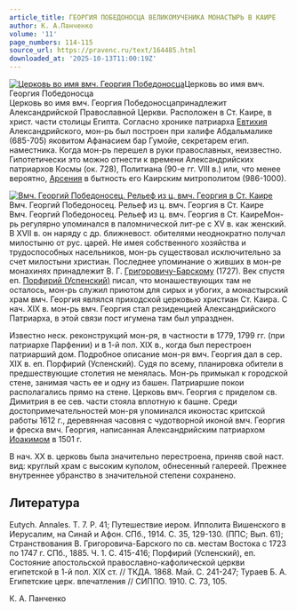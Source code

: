 ```yaml
---
article_title: ГЕОРГИЯ ПОБЕДОНОСЦА ВЕЛИКОМУЧЕНИКА МОНАСТЫРЬ В КАИРЕ
author: К. А.Панченко
volume: '11'
page_numbers: 114-115
source_url: https://pravenc.ru/text/164485.html
downloaded_at: '2025-10-13T11:00:19Z'
---
```


[![Церковь во имя вмч. Георгия Победоносца](https://pravenc.ru/data/766/468/1234/i200.jpg "Кликните для увеличения картинки")](https://pravenc.ru/data/766/468/1234/i400.jpg)Церковь во имя вмч. Георгия Победоносца  
Церковь во имя вмч. Георгия Победоносцапринадлежит Александрийской Православной Церкви. Расположен в Ст. Каире, в христ. части столицы Египта. Согласно хронике патриарха [Евтихия](https://pravenc.ru/text/Евтихий.html) Александрийского, мон-рь был построен при халифе Абдальмалике (685-705) яковитом Афанасием бар Гумойе, секретарем егип. наместника. Когда мон-рь перешел в руки православных, неизвестно. Гипотетически это можно отнести к времени Александрийских патриархов Космы (ок. 728), Политиана (90-е гг. VIII в.) или, что менее вероятно, [Арсения](https://pravenc.ru/text/АРСЕНИЙ.html) в бытность его Каирским митрополитом (986-1000).

[![Вмч. Георгий Победоносец. Рельеф из ц. вмч. Георгия в Ст. Каире](https://pravenc.ru/data/849/468/1234/i200.jpg "Кликните для увеличения картинки")](https://pravenc.ru/data/849/468/1234/i400.jpg)Вмч. Георгий Победоносец. Рельеф из ц. вмч. Георгия в Ст. Каире  
Вмч. Георгий Победоносец. Рельеф из ц. вмч. Георгия в Ст. КаиреМон-рь регулярно упоминался в паломнической лит-ре с XV в. как женский. В XVII в. он наряду с др. ближневост. обителями неоднократно получал милостыню от рус. царей. Не имея собственного хозяйства и трудоспособных насельников, мон-рь существовал исключительно за счет милостыни христиан. Последнее упоминание о живших в мон-ре монахинях принадлежит В. Г. [Григоровичу-Барскому](https://pravenc.ru/text/Григоровичу-Барскому.html) (1727). Век спустя еп. [Порфирий (Успенский)](<https://pravenc.ru/text/Порфирий (Успенский).html>) писал, что монашествующих там не осталось, мон-рь служил приютом для сирых и убогих, а монастырский храм вмч. Георгия являлся приходской церковью христиан Ст. Каира. С нач. XIX в. мон-рь вмч. Георгия стал резиденцией Александрийского Патриарха, в этой связи пост игумена там был упразднен.

Известно неск. реконструкций мон-ря, в частности в 1779, 1799 гг. (при патриархе Парфении) и в 1-й пол. XIX в., когда был перестроен патриарший дом. Подробное описание мон-ря вмч. Георгия дал в сер. XIX в. еп. Порфирий (Успенский). Судя по всему, планировка обители в предшествующие столетия не менялась. Мон-рь примыкал к городской стене, занимая часть ее и одну из башен. Патриаршие покои располагались прямо на стене. Церковь вмч. Георгия с приделом св. Димитрия в ее сев. части стояла вплотную к башне. Среди достопримечательностей мон-ря упоминался иконостас критской работы 1612 г., деревянная часовня с чудотворной иконой вмч. Георгия и фреска вмч. Георгия, написанная Александрийским патриархом [Иоакимом](https://pravenc.ru/text/ИОАКИМ.html) в 1501 г.

В нач. XX в. церковь была значительно перестроена, приняв свой наст. вид: круглый храм с высоким куполом, обнесенный галереей. Прежнее внутреннее убранство в значительной степени сохранено.

## Литература

Eutych. Annales. T. 7. P. 41; Путешествие иером. Ипполита Вишенского в Иерусалим, на Синай и Афон. СПб., 1914. С. 35, 129-130. (ППС; Вып. 61); Странствования В. Григоровича-Барского по св. местам Востока с 1723 по 1747 г. СПб., 1885. Ч. 1. С. 415-416; Порфирий (Успенский), еп. Состояние апостольской православно-кафолической церкви египетской в 1-й пол. XIX ст. // ТКДА. 1868. Май. С. 241-247; Тураев Б. А. Египетские церк. впечатления // СИППО. 1910. С. 73, 105.

К. А.  Панченко
